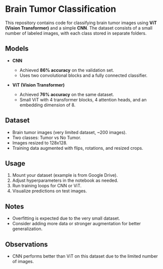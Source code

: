 # Brain Tumor Classification

This repository contains code for classifying brain tumor images using **ViT (Vision Transformer)** and a simple **CNN**. The dataset consists of a small number of labeled images, with each class stored in separate folders.

## Models

- **CNN**  
  - Achieved **86% accuracy** on the validation set.  
  - Uses two convolutional blocks and a fully connected classifier.  

- **ViT (Vision Transformer)**  
  - Achieved **76% accuracy** on the same dataset.  
  - Small ViT with 4 transformer blocks, 4 attention heads, and an embedding dimension of 8.  

## Dataset

- Brain tumor images (very limited dataset, ~200 images).  
- Two classes: Tumor vs No Tumor.  
- Images resized to 128x128.  
- Training data augmented with flips, rotations, and resized crops.

## Usage

1. Mount your dataset (example is from Google Drive).  
2. Adjust hyperparameters in the notebook as needed.  
3. Run training loops for CNN or ViT.  
4. Visualize predictions on test images.  

## Notes

- Overfitting is expected due to the very small dataset.  
- Consider adding more data or stronger augmentation for better generalization.

## Observations
- CNN performs better than ViT on this dataset due to the limited number of images.
